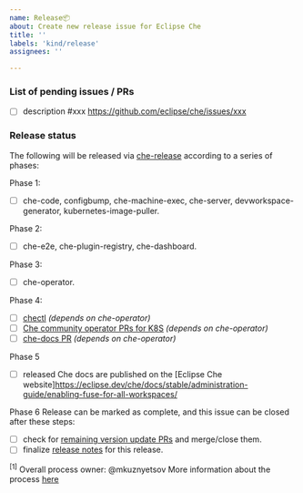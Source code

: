 ```yaml
---
name: Release📦
about: Create new release issue for Eclipse Che
title: ''
labels: 'kind/release'
assignees: ''

---
```


### List of pending issues / PRs
* [ ] description #xxx https://github.com/eclipse/che/issues/xxx

### Release status

The following will be released via [che-release](https://github.com/eclipse/che-release/blob/master/cico_release.sh) according to a series of phases:

Phase 1:
- [ ] che-code, configbump, che-machine-exec, che-server, devworkspace-generator, kubernetes-image-puller.

Phase 2:
- [ ] che-e2e, che-plugin-registry, che-dashboard.

Phase 3:
- [ ] che-operator.

Phase 4:
- [ ] [chectl](https://github.com/che-incubator/chectl/pulls/che-bot) _(depends on che-operator)_
- [ ] [Che community operator PRs for K8S](https://github.com/redhat-openshift-ecosystem/community-operators-prod/pulls/che-bot) _(depends on che-operator)_
- [ ] [che-docs PR](https://github.com/eclipse/che-docs/pulls/che-bot) _(depends on che-operator)_

Phase 5
- [ ] released Che docs are published on the [Eclipse Che website]https://eclipse.dev/che/docs/stable/administration-guide/enabling-fuse-for-all-workspaces/

Phase 6
Release can be marked as complete, and this issue can be closed after these steps:
- [ ] check for [remaining version update PRs](https://github.com/eclipse-che/che-release/actions/workflows/release-check-unmerged-PRs.yml) and merge/close them.
- [ ] finalize [release notes](https://github.com/eclipse/che/releases) for this release.

<sup>[1]</sup> Overall process owner: @mkuznyetsov
More information about the process [here](https://github.com/eclipse-che/che-release/blob/main/README.md)

